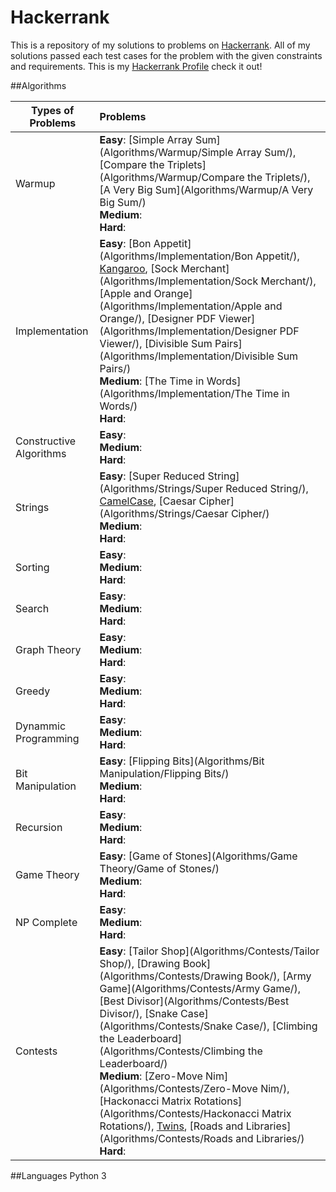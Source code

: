 # Hackerrank
This is a repository of my solutions to problems on [Hackerrank](https://www.hackerrank.com/). All of my solutions passed each test cases for the problem with the given constraints and requirements. This is my [Hackerrank Profile](https://www.hackerrank.com/mariofidalgo) check it out!

##Algorithms

| Types of Problems        | Problems           
| ------------- |:-------------|
| Warmup                  | **Easy**: [Simple Array Sum](Algorithms/Warmup/Simple Array Sum/), [Compare the Triplets](Algorithms/Warmup/Compare the Triplets/), [A Very Big Sum](Algorithms/Warmup/A Very Big Sum/)<br> **Medium**:<br> **Hard**:
| Implementation          | **Easy**: [Bon Appetit](Algorithms/Implementation/Bon Appetit/), [Kangaroo](Algorithms/Implementation/Kangaroo/), [Sock Merchant](Algorithms/Implementation/Sock Merchant/), [Apple and Orange](Algorithms/Implementation/Apple and Orange/), [Designer PDF Viewer](Algorithms/Implementation/Designer PDF Viewer/), [Divisible Sum Pairs](Algorithms/Implementation/Divisible Sum Pairs/)<br> **Medium**: [The Time in Words](Algorithms/Implementation/The Time in Words/)<br> **Hard**:
| Constructive Algorithms | **Easy**:<br> **Medium**:<br> **Hard**:
| Strings                 | **Easy**: [Super Reduced String](Algorithms/Strings/Super Reduced String/), [CamelCase](Algorithms/Strings/CamelCase/), [Caesar Cipher](Algorithms/Strings/Caesar Cipher/)<br> **Medium**:<br> **Hard**:      
| Sorting                 | **Easy**:<br> **Medium**:<br> **Hard**:    
| Search                  | **Easy**:<br> **Medium**:<br> **Hard**:      
| Graph Theory            | **Easy**:<br> **Medium**:<br> **Hard**:     
| Greedy                  | **Easy**:<br> **Medium**:<br> **Hard**:   
| Dynammic Programming    | **Easy**:<br> **Medium**:<br> **Hard**:    
| Bit Manipulation        | **Easy**: [Flipping Bits](Algorithms/Bit Manipulation/Flipping Bits/)<br> **Medium**:<br> **Hard**:    
| Recursion               | **Easy**:<br> **Medium**:<br> **Hard**:      
| Game Theory             |  **Easy**: [Game of Stones](Algorithms/Game Theory/Game of Stones/)<br> **Medium**:<br> **Hard**:  
| NP Complete             | **Easy**:<br> **Medium**:<br> **Hard**:     
| Contests                | **Easy**: [Tailor Shop](Algorithms/Contests/Tailor Shop/), [Drawing Book](Algorithms/Contests/Drawing Book/), [Army Game](Algorithms/Contests/Army Game/), [Best Divisor](Algorithms/Contests/Best Divisor/), [Snake Case](Algorithms/Contests/Snake Case/), [Climbing the Leaderboard](Algorithms/Contests/Climbing the Leaderboard/)<br> **Medium**: [Zero-Move Nim](Algorithms/Contests/Zero-Move Nim/), [Hackonacci Matrix Rotations](Algorithms/Contests/Hackonacci Matrix Rotations/), [Twins](Algorithms/Contests/Twins/), [Roads and Libraries](Algorithms/Contests/Roads and Libraries/)<br> **Hard**:

##Languages
Python 3

